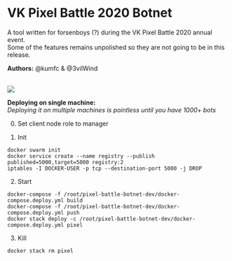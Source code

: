 # VK Pixel Battle 2020 Botnet
A tool written for forsenboys (?) during the VK Pixel Battle 2020 annual event.\
Some of the features remains unpolished so they are not going to be in this release.

**Authors:** @kumfc & @3vilWind

\
![](https://github.com/kumfc/pixel-battle-botnet/raw/master/pxb-botnet.png)


**Deploying on single machine:**\
*Deploying it on multiple machines is pointless until you have 1000+ bots*

0. Set client node role to manager

1. Init
```
docker swarm init
docker service create --name registry --publish published=5000,target=5000 registry:2
iptables -I DOCKER-USER -p tcp --destination-port 5000 -j DROP
```

 2. Start 
```
docker-compose -f /root/pixel-battle-botnet-dev/docker-compose.deploy.yml build
docker-compose -f /root/pixel-battle-botnet-dev/docker-compose.deploy.yml push
docker stack deploy -c /root/pixel-battle-botnet-dev/docker-compose.deploy.yml pixel
```

 3. Kill 
```
docker stack rm pixel
```
